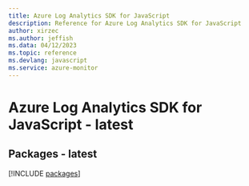 ```yaml
---
title: Azure Log Analytics SDK for JavaScript
description: Reference for Azure Log Analytics SDK for JavaScript
author: xirzec
ms.author: jeffish
ms.data: 04/12/2023
ms.topic: reference
ms.devlang: javascript
ms.service: azure-monitor
---
```

# Azure Log Analytics SDK for JavaScript - latest
## Packages - latest
[!INCLUDE [packages](log-analytics-index.md)]